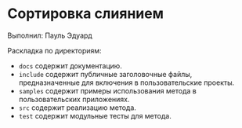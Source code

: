 # Сортировка слиянием

Выполнил: Пауль Эдуард

Раскладка по директориям:

  - `docs` содержит документацию.
  - `include` содержит публичные заголовочные файлы, предназначенные для
    включения в пользовательские проекты.
  - `samples` содержит примеры использования метода в пользовательских
    приложениях.
  - `src` содержит реализацию метода.
  - `test` содержит модульные тесты для метода.